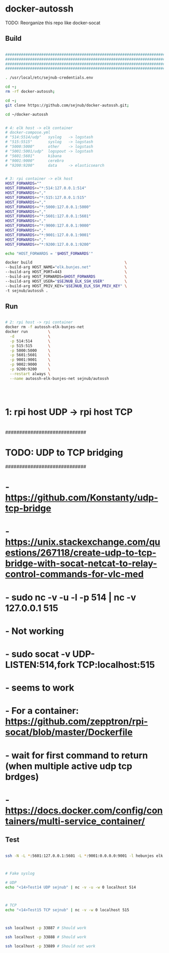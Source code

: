 # docker-autossh


TODO: Reorganize this repo like docker-socat

## Build

```bash

################################################################################
################################################################################
################################################################################
################################################################################

. /usr/local/etc/sejnub-credentials.env

cd ~;
rm -rf docker-autossh;

cd ~;
git clone https://github.com/sejnub/docker-autossh.git;

cd ~/docker-autossh


# 4: elk host -> elk container
# docker-compose.yml
# "514:5514/udp"   syslog   -> logstash
# "515:5515"       syslog   -> logstash
# "5000:5000"      other    -> logstash
# "5001:5001/udp"  logspout -> logstash
# "5601:5601"      kibana
# "9001:9000"      cerebro
# "9200:9200"      data     -> elasticsearch


# 3: rpi container -> elk host
HOST_FORWARDS=""
HOST_FORWARDS+="*:514:127.0.0.1:514"
HOST_FORWARDS+=","
HOST_FORWARDS+="*:515:127.0.0.1:515"
HOST_FORWARDS+=","
HOST_FORWARDS+="*:5000:127.0.0.1:5000"
HOST_FORWARDS+=","
HOST_FORWARDS+="*:5601:127.0.0.1:5601"
HOST_FORWARDS+=","
HOST_FORWARDS+="*:9000:127.0.0.1:9000"
HOST_FORWARDS+=","
HOST_FORWARDS+="*:9001:127.0.0.1:9001"
HOST_FORWARDS+=","
HOST_FORWARDS+="*:9200:127.0.0.1:9200"

echo "HOST_FORWARDS = '$HOST_FORWARDS'"

docker build                                         \
--build-arg HOST_NAME="elk.bunjes.net"               \
--build-arg HOST_PORT=443                            \
--build-arg HOST_FORWARDS=$HOST_FORWARDS             \
--build-arg HOST_USER="$SEJNUB_ELK_SSH_USER"         \
--build-arg HOST_PRIV_KEY="$SEJNUB_ELK_SSH_PRIV_KEY" \
-t sejnub/autossh .


```

## Run

```bash

# 2: rpi host -> rpi container
docker rm -f autossh-elk-bunjes-net
docker run         \
  -d               \
  -p 514:514       \
  -p 515:515       \
  -p 5000:5000     \
  -p 5601:5601     \
  -p 9001:9001     \
  -p 9002:9000     \
  -p 9200:9200     \
  --restart always \
  --name autossh-elk-bunjes-net sejnub/autossh





```

# 1: rpi host UDP -> rpi host TCP
#
#############################
# TODO: UDP to TCP bridging #
#############################
#
# - https://github.com/Konstanty/udp-tcp-bridge
# - https://unix.stackexchange.com/questions/267118/create-udp-to-tcp-bridge-with-socat-netcat-to-relay-control-commands-for-vlc-med
#   - sudo nc -v -u -l -p 514 | nc -v 127.0.0.1 515
#     - Not working  
#   - sudo socat -v UDP-LISTEN:514,fork TCP:localhost:515
#     - seems to work
#     - For a container: <https://github.com/zepptron/rpi-socat/blob/master/Dockerfile>
#
# - wait for first command to return (when multiple active udp tcp brdges)
#   - https://docs.docker.com/config/containers/multi-service_container/


## Test


```bash

ssh -N -L *:5601:127.0.0.1:5601 -L *:9001:0.0.0.0:9001 -l hebunjes elk.bunjes.net



# Fake syslog

# UDP
echo "<14>Test14 UDP sejnub" | nc -v -u -w 0 localhost 514



# TCP
echo "<14>Test15 TCP sejnub" | nc -v -w 0 localhost 515



```



```bash

ssh localhost -p 33887 # Should work

ssh localhost -p 33888 # Should work

ssh localhost -p 33889 # Should not work

```
